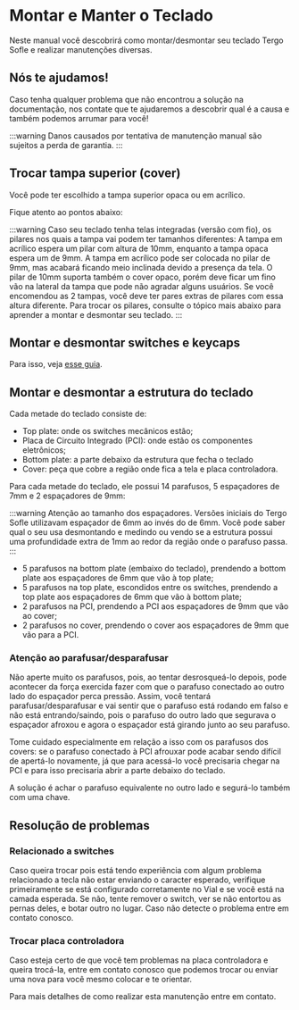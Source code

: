 # Montar e Manter o Teclado

Neste manual você descobrirá como montar/desmontar seu teclado Tergo Sofle e realizar manutenções diversas.

## Nós te ajudamos!

Caso tenha qualquer problema que não encontrou a solução na documentação, nos contate que te ajudaremos a descobrir qual é a causa e também podemos arrumar para você!

:::warning
Danos causados por tentativa de manutenção manual são sujeitos a perda de garantia.
:::

## Trocar tampa superior (cover)

Você pode ter escolhido a tampa superior opaca ou em acrílico.

Fique atento ao pontos abaixo:

:::warning
Caso seu teclado tenha telas integradas (versão com fio), os pilares nos quais a tampa vai podem ter tamanhos diferentes:
A tampa em acrílico espera um pilar com altura de 10mm, enquanto a tampa opaca espera um de 9mm.
A tampa em acrílico pode ser colocada no pilar de 9mm, mas acabará ficando meio inclinada devido a presença da tela.
O pilar de 10mm suporta também o cover opaco, porém deve ficar um fino vão na lateral da tampa que pode não agradar alguns usuários.
Se você encomendou as 2 tampas, você deve ter pares extras de pilares com essa altura diferente.
Para trocar os pilares, consulte o tópico mais abaixo para aprender a montar e desmontar seu teclado.
:::

## Montar e desmontar switches e keycaps

Para isso, veja [esse guia](./COLOCAR_E_REMOVER_SWITCHES.md).

## Montar e desmontar a estrutura do teclado

Cada metade do teclado consiste de:
- Top plate: onde os switches mecânicos estão;
- Placa de Circuito Integrado (PCI): onde estão os componentes eletrônicos;
- Bottom plate: a parte debaixo da estrutura que fecha o teclado
- Cover: peça que cobre a região onde fica a tela e placa controladora.

Para cada metade do teclado, ele possui 14 parafusos, 5 espaçadores de 7mm e 2 espaçadores de 9mm:

:::warning
Atenção ao tamanho dos espaçadores.
Versões iniciais do Tergo Sofle utilizavam espaçador de 6mm ao invés do de 6mm.
Você pode saber qual o seu usa desmontando e medindo ou vendo se a estrutura possui uma profundidade extra de 1mm ao redor da região onde o parafuso passa.
:::

- 5 parafusos na bottom plate (embaixo do teclado), prendendo a bottom plate aos espaçadores de 6mm que vão à top plate;
- 5 parafusos na top plate, escondidos entre os switches, prendendo a top plate aos espaçadores de 6mm que vão à bottom plate;
- 2 parafusos na PCI, prendendo a PCI aos espaçadores de 9mm que vão ao cover;
- 2 parafusos no cover, prendendo o cover aos espaçadores de 9mm que vão para a PCI.

### Atenção ao parafusar/desparafusar

Não aperte muito os parafusos, pois, ao tentar desrosqueá-lo depois, pode acontecer da força exercida fazer com que o parafuso conectado ao outro lado do espaçador perca pressão. Assim, você tentará parafusar/desparafusar e vai sentir que o parafuso está rodando em falso e não está entrando/saindo, pois o parafuso do outro lado que segurava o espaçador afroxou e agora o espaçador está girando junto ao seu parafuso.

Tome cuidado especialmente em relação a isso com os parafusos dos covers: se o parafuso conectado à PCI afrouxar pode acabar sendo difícil de apertá-lo novamente, já que para acessá-lo você precisaria chegar na PCI e para isso precisaria abrir a parte debaixo do teclado.

A solução é achar o parafuso equivalente no outro lado e segurá-lo também com uma chave.

## Resolução de problemas

### Relacionado a switches

Caso queira trocar pois está tendo experiência com algum problema relacionado a tecla não estar enviando o caracter esperado, verifique primeiramente se está configurado corretamente no Vial e se você está na camada esperada. Se não, tente remover o switch, ver se não entortou as pernas deles, e botar outro no lugar. Caso não detecte o problema entre em contato conosco.

### Trocar placa controladora

Caso esteja certo de que você tem problemas na placa controladora e queira trocá-la, entre em contato conosco que podemos trocar ou enviar uma nova para você mesmo colocar e te orientar.

Para mais detalhes de como realizar esta manutenção entre em contato.
